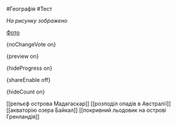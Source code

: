 #Географія #Тест

*На рисунку зображено*

[Фото](https://zno.osvita.ua//doc/images/znotest/98/9891/14.jpg)

{noChangeVote on}

{preview on}

{hideProgress on}

{shareEnable off}

{hideCount on}

[[рельєф острова Мадагаскар]]
[[розподіл опадів в Австралії]]
[[акваторію озера Байкал]]
[[покривний льодовик на острові Гренландія]]
